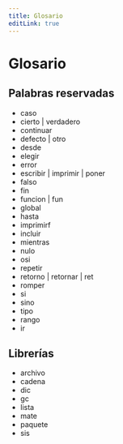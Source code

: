 ```yaml
---
title: Glosario
editLink: true
---
```


# Glosario

## Palabras reservadas

-   caso
-   cierto | verdadero
-   continuar
-   defecto | otro
-   desde
-   elegir
-   error
-   escribir | imprimir | poner
-   falso
-   fin
-   funcion | fun
-   global
-   hasta
-   imprimirf
-   incluir
-   mientras
-   nulo
-   osi
-   repetir
-   retorno | retornar | ret
-   romper
-   si
-   sino
-   tipo
-   rango
-   ir

## Librerías

-   archivo
-   cadena
-   dic
-   gc
-   lista
-   mate
-   paquete
-   sis
